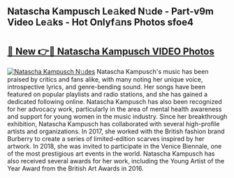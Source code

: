 ## Natascha Kampusch Le𝚊ked N𝚞de - Part-v9m Video Le𝚊ks - Hot Onlyf𝚊ns Photos sfoe4

# <h2><a href="http://ac32982.deff.icu/?id=Natascha+Kampusch">🔗 New 👉🔴 Natascha Kampusch VIDEO Photos</a></h2>

[![Natascha Kampusch N𝚞des](https://i.imgur.com/rIISA9y.gif)](http://ac32982.deff.icu/?id=Natascha+Kampusch)
Natascha Kampusch's music has been praised by critics and fans alike, with many noting her unique voice, introspective lyrics, and genre-bending sound. Her songs have been featured on popular playlists and radio stations, and she has gained a dedicated following online. Natascha Kampusch has also been recognized for her advocacy work, particularly in the area of mental health awareness and support for young women in the music industry. Since her breakthrough exhibition, Natascha Kampusch has collaborated with several high-profile artists and organizations. In 2017, she worked with the British fashion brand Burberry to create a series of limited-edition scarves inspired by her artwork. In 2018, she was invited to participate in the Venice Biennale, one of the most prestigious art events in the world. Natascha Kampusch has also received several awards for her work, including the Young Artist of the Year Award from the British Art Awards in 2016.
